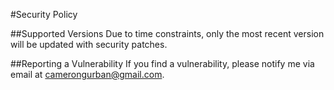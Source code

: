 #Security Policy

##Supported Versions
Due to time constraints, only the most recent version will be updated with security 
patches. 

##Reporting a Vulnerability
If you find a vulnerability, please notify me via email at camerongurban@gmail.com.
